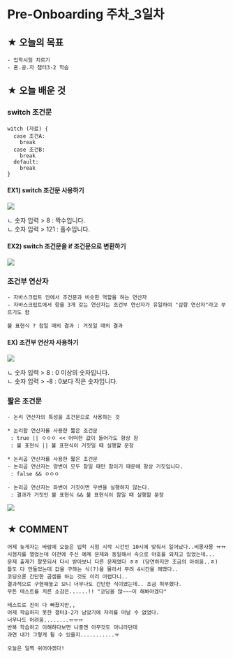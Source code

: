 # Pre-Onboarding 주차_3일차

## ★ 오늘의 목표

```
- 입학시험 치르기
- 혼.공.자 챕터3-2 학습
```

## ★ 오늘 배운 것

### switch 조건문
```
witch (자료) {
  case 조건A:
    break
  case 조건B:
    break
  default:
    break
}
```
#### EX1) switch 조건문 사용하기

![](https://user-images.githubusercontent.com/117563796/200766924-447d73e0-199b-46f9-aacb-17dc981c7e8f.png)

ㄴ 숫자 입력 > 8 : 짝수입니다.<br>
ㄴ 숫자 입력 > 121 : 홀수입니다.

#### EX2) switch 조건문을 if 조건문으로 변환하기

![](https://user-images.githubusercontent.com/117563796/200769362-33a372b7-0f71-4183-8f80-0c064997f56b.png)

### 조건부 연산자
```
- 자바스크립트 안에서 조건문과 비슷한 역할을 하는 연산자
- 자바스크립트에서 항을 3개 갖는 연산자는 조건부 연산자가 유일하여 "삼항 연산자"라고 부르기도 함

불 표현식 ? 참일 때의 결과 : 거짓일 때의 결과
```

#### EX) 조건부 연산자 사용하기

![](https://user-images.githubusercontent.com/117563796/200770499-972ae2b7-07b0-4ae5-b62c-95452e55330d.png)

ㄴ 숫자 입력 > 8 : 0 이상의 숫자입니다.<br>
ㄴ 숫자 입력 > -8 : 0보다 작은 숫자입니다.

### 짧은 조건문
```
- 논리 연산자의 특성을 조건문으로 사용하는 것

* 논리합 연산자를 사용한 짧은 조건문
 : true || ㅇㅇㅇ << 어떠한 값이 들어가도 항상 참
 : 불 표현식 || 불 표현식이 거짓일 때 실행할 문장
 
* 논리곱 연산자를 사용한 짧은 조건문
- 논리곱 연산자는 양변이 모두 참일 때만 참이기 때문에 항상 거짓입니다.
 : false && ㅇㅇㅇ

- 논리곱 연산자는 좌변이 거짓이면 우변을 실행하지 않는다.
 : 결과가 거짓인 불 표현식 && 불 표현식이 참일 때 실행할 문장
 ```
 
 ![](https://user-images.githubusercontent.com/117563796/200773312-81a4f640-29c3-4da7-8049-8191cbbaddd1.png)

## ★ COMMENT
```
어제 늦게자는 바람에 오늘은 입학 시험 시작 시간인 10시에 맞춰서 일어났다..비몽사몽 ㅠㅠ
시험지를 열었는데 이전에 주신 예제 문제와 동일해서 속으로 야호를 외치고 있었는데...
문제 출제가 잘못되서 다시 받아보니 다른 문제였다 ㅎㅎ (당연하지만 조금의 아쉬움..ㅎ)
틀도 다 만들었는데 값을 구하는 식(?)을 몰라서 무려 4시간을 헤맸다..
코딩으론 간단한 곱셈을 하는 것도 이리 어렵다니..
결과적으로 구현해놓고 보니 너무나도 간단한 식이였는데.. 조금 허무했다.
무튼 테스트를 치른 소감은......!! "코딩을 많~~~이 해봐야겠다" 

테스트로 진이 다 빠졌지만,,
어제 학습하지 못한 챕터3-2가 남았기에 자리를 떠날 수 없었다.
너무나도 어려움........ㅠㅠㅠ
반복 학습하고 이해하다보면 나중엔 아무것도 아니라던데
과연 내가 그렇게 될 수 있을지...........ㅠ

오늘은 일찍 쉬어야겠다!
```
